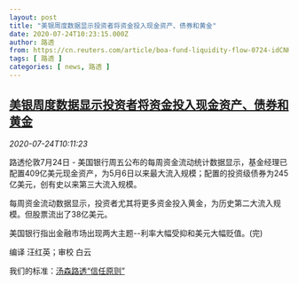 ```yaml
---
layout: post
title: "美银周度数据显示投资者将资金投入现金资产、债券和黄金"
date: 2020-07-24T10:23:15.000Z
author: 路透
from: https://cn.reuters.com/article/boa-fund-liquidity-flow-0724-idCNKCS24P14H
tags: [ 路透 ]
categories: [ news, 路透 ]
---
```

<!--1595586195000-->
[美银周度数据显示投资者将资金投入现金资产、债券和黄金](https://cn.reuters.com/article/boa-fund-liquidity-flow-0724-idCNKCS24P14H)
------

<div>
<div><i>2020-07-24T10:11:23</i></div><div class="StandardArticleBody_body"><p>路透伦敦7月24日 - 美国银行周五公布的每周资金流动统计数据显示，基金经理已配置409亿美元现金资产，为5月6日以来最大流入规模；配置的投资级债券为245亿美元，创有史以来第三大流入规模。 </p><p>每周资金流动数据显示，投资者尤其将更多资金投入黄金，为历史第二大流入规模。但股票流出了38亿美元。 </p><p>美国银行指出金融市场出现两大主题--利率大幅受抑和美元大幅贬值。(完) </p><div class="Attribution_container"><div class="Attribution_attribution"><p class="Attribution_content">编译 汪红英；审校 白云 </p></div></div><div class="StandardArticleBody_trustBadgeContainer"><span class="StandardArticleBody_trustBadgeTitle">我们的标准：</span><span class="trustBadgeUrl"><a href="https://www.thomsonreuters.cn/content/dam/openweb/documents/pdf/china/brochures/about-us-1.pdf">汤森路透“信任原则”</a></span></div></div>
</div>

